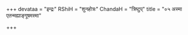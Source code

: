 +++
devataa = "इन्द्रः"
RShiH = "शुनहोत्रः"
ChandaH = "त्रिष्टुप्"
title = "०५ अस्मा एतन्मह्याङ्गूषमस्मा"

+++
